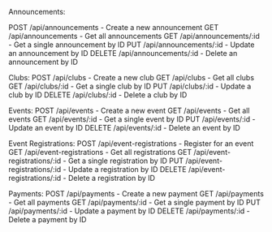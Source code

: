 Announcements:

POST /api/announcements - Create a new announcement
GET /api/announcements - Get all announcements
GET /api/announcements/:id - Get a single announcement by ID
PUT /api/announcements/:id - Update an announcement by ID
DELETE /api/announcements/:id - Delete an announcement by ID

Clubs:
POST /api/clubs - Create a new club
GET /api/clubs - Get all clubs
GET /api/clubs/:id - Get a single club by ID
PUT /api/clubs/:id - Update a club by ID
DELETE /api/clubs/:id - Delete a club by ID

Events:
POST /api/events - Create a new event
GET /api/events - Get all events
GET /api/events/:id - Get a single event by ID
PUT /api/events/:id - Update an event by ID
DELETE /api/events/:id - Delete an event by ID

Event Registrations:
POST /api/event-registrations - Register for an event
GET /api/event-registrations - Get all registrations
GET /api/event-registrations/:id - Get a single registration by ID
PUT /api/event-registrations/:id - Update a registration by ID
DELETE /api/event-registrations/:id - Delete a registration by ID

Payments:
POST /api/payments - Create a new payment
GET /api/payments - Get all payments
GET /api/payments/:id - Get a single payment by ID
PUT /api/payments/:id - Update a payment by ID
DELETE /api/payments/:id - Delete a payment by ID